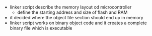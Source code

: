 * linker script describe the memory layout od microcontroller
    * define the starting address and size  of flash and RAM
* it decided where the object file section should end up in memory
* linker script works on binary object code and it creates a complete binary file which is executable